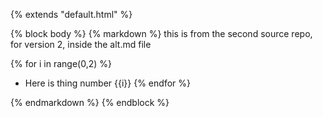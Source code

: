 {% extends "default.html" %}

{% block body %}
{% markdown %}
this is from the second source repo, for version 2, inside the alt.md file

{% for i in range(0,2) %}
- Here is thing number {{i}}
{% endfor %}

{% endmarkdown %}
{% endblock %}